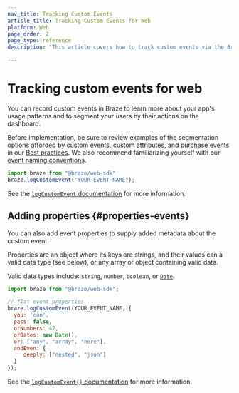 ```yaml
---
nav_title: Tracking Custom Events
article_title: Tracking Custom Events for Web
platform: Web
page_order: 2
page_type: reference
description: "This article covers how to track custom events via the Braze SDK."

---
```


# Tracking custom events for web

You can record custom events in Braze to learn more about your app's usage patterns and to segment your users by their actions on the dashboard.

Before implementation, be sure to review examples of the segmentation options afforded by custom events, custom attributes, and purchase events in our [Best practices][0]. We also recommend familiarizing yourself with our [event naming conventions]({{site.baseurl}}/user_guide/data_and_analytics/custom_data/event_naming_conventions/).

```javascript
import braze from "@braze/web-sdk"
braze.logCustomEvent("YOUR-EVENT-NAME");
```

See the [`logCustomEvent` documentation][1] for more information.


## Adding properties {#properties-events}

You can also add event properties to supply added metadata about the custom event.

Properties are an object where its keys are strings, and their values can a valid data type (see below), or any array or object containing valid data.

Valid data types include: `string`, `number`, `boolean`, or [`Date`][2].

```javascript
import braze from "@braze/web-sdk";

// flat event properties
braze.logCustomEvent(YOUR_EVENT_NAME, {
  you: 'can', 
  pass: false, 
  orNumbers: 42,
  orDates: new Date(),
  or: ["any", "array", "here"],
  andEven: {
     deeply: ["nested", "json"]
  }
});
```

See the [`logCustomEvent()` documentation][1] for more information.

[0]: {{site.baseurl}}/developer_guide/platform_wide/analytics_overview/#user-data-collection
[1]: https://js.appboycdn.com/web-sdk/latest/doc/modules/appboy.html#logcustomevent
[2]: https://developer.mozilla.org/en-US/docs/Web/JavaScript/Reference/Global_Objects/Date

